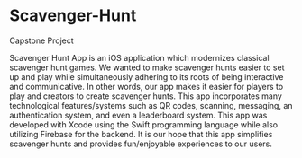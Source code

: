 # Scavenger-Hunt
Capstone Project

Scavenger Hunt App is an iOS application which modernizes classical scavenger hunt games. We wanted to make scavenger hunts easier to set up and play while simultaneously adhering to its roots of being interactive and communicative. In other words, our app makes it easier for players to play and creators to create scavenger hunts. This app incorporates many technological features/systems such as QR codes, scanning, messaging, an authentication system, and even a leaderboard system. This app was developed with Xcode using the Swift programming language while also utilizing Firebase for the backend. It is our hope that this app simplifies scavenger hunts and provides fun/enjoyable experiences to our users.
